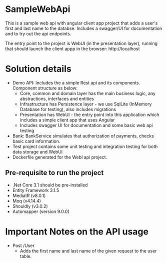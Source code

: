 # SampleWebApi
This is a sample web api with angular client app project that adds a user's first and last name to the databse. Includes a swagger/UI for documentation and to try out the api endpoints.

The entry point to the project is WebUI (in the presentation layer), running that should launch the client appp in the browser: http://localhost

# Solution details

- Demo API: Includes the a simple Rest api and its components. Component structure as below:
	- Core, common and domain layer has the main business logic, any abstractions, interfaces and entities
	- Infrastructure has Persistence layer - we use SqlLite (InMemory Database for testing), also includes migrations
	- Presentation has WebUI - the entry point into this application which includes a simple client app that uses Angular
	- Includes swagger UI for documentation and some basic web api testing
- Bank: BankService simulates that authorization of payments, checks basic card information. 
- Test project contains some unit testing and integration testing for both data storage and WebUI
- Dockerfile generated for the WebI api project.  

## Pre-requisite to run the project 

- .Net Core 3.1 should be pre-installed
- Entity Framework 3.1.5
- MediatR (v8.0.1)
- Moq (v4.14.4)
- Shouldly (v3.0.2)
- Automapper (version 9.0.0)

# Important Notes on the API usage

- Post /User 
	- Adds the first name and last name of the given request to the user table.
